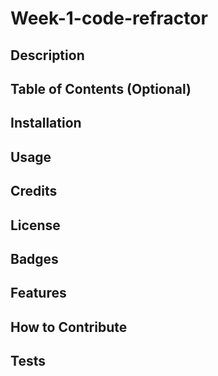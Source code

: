 # Week-1-code-refractor

## Description

## Table of Contents (Optional)

## Installation

## Usage

## Credits

## License

## Badges

## Features

## How to Contribute

## Tests